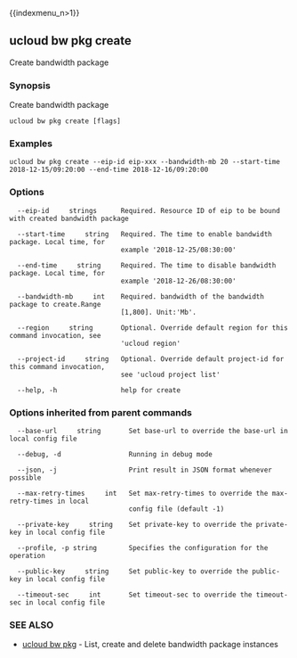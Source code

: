 {{indexmenu_n>1}}

## ucloud bw pkg create

Create bandwidth package

### Synopsis

Create bandwidth package

```
ucloud bw pkg create [flags]
```

### Examples

```
ucloud bw pkg create --eip-id eip-xxx --bandwidth-mb 20 --start-time 2018-12-15/09:20:00 --end-time 2018-12-16/09:20:00
```

### Options

```
  --eip-id     strings      Required. Resource ID of eip to be bound with created bandwidth package 

  --start-time     string   Required. The time to enable bandwidth package. Local time, for
                            example '2018-12-25/08:30:00' 

  --end-time     string     Required. The time to disable bandwidth package. Local time, for
                            example '2018-12-26/08:30:00' 

  --bandwidth-mb     int    Required. bandwidth of the bandwidth package to create.Range
                            [1,800]. Unit:'Mb'. 

  --region     string       Optional. Override default region for this command invocation, see
                            'ucloud region' 

  --project-id     string   Optional. Override default project-id for this command invocation,
                            see 'ucloud project list' 

  --help, -h                help for create 

```

### Options inherited from parent commands

```
  --base-url     string       Set base-url to override the base-url in local config file 

  --debug, -d                 Running in debug mode 

  --json, -j                  Print result in JSON format whenever possible 

  --max-retry-times     int   Set max-retry-times to override the max-retry-times in local
                              config file (default -1) 

  --private-key     string    Set private-key to override the private-key in local config file 

  --profile, -p string        Specifies the configuration for the operation 

  --public-key     string     Set public-key to override the public-key in local config file 

  --timeout-sec     int       Set timeout-sec to override the timeout-sec in local config file 

```

### SEE ALSO

* [ucloud bw pkg](developer/cli/cmd/ucloud/bw/pkg)	 - List, create and delete bandwidth package instances

